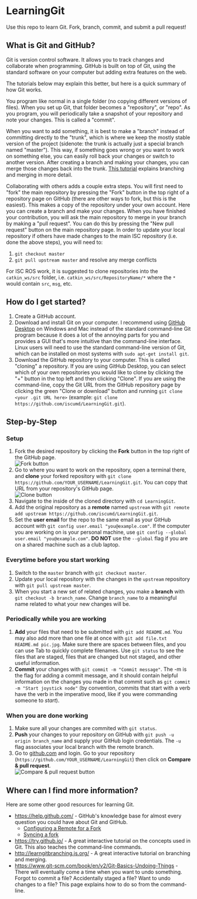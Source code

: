 # LearningGit
Use this repo to learn Git. Fork, branch, commit, and submit a pull request!

## What is Git and GitHub?
Git is version control software. It allows you to track changes and collaborate when programming. GitHub is built on top of Git, using the standard software on your computer but adding extra features on the web.

The tutorials below may explain this better, but here is a quick summary of how Git works. 

You program like normal in a single folder (no copying different versions of files). When you set up Git, that folder becomes a "repository", or "repo". As you program, you will periodically take a snapshot of your repository and note your changes. This is called a "commit". 

When you want to add something, it is best to make a "branch" instead of committing directly to the "trunk", which is where we keep the mostly stable version of the project (sidenote: the trunk is actually just a special branch named "master"). This way, if something goes wrong or you want to work on something else, you can easily roll back your changes or switch to another version. After creating a branch and making your changes, you can merge those changes back into the trunk. [This tutorial](http://learngitbranching.js.org/) explains branching and merging in more detail.

Collaborating with others adds a couple extra steps. You will first need to "fork" the main repository by pressing the "Fork" button in the top right of a repository page on GitHub (there are other ways to fork, but this is the easiest). This makes a copy of the repository under your own account. Here you can create a branch and make your changes. When you have finished your contribution, you will ask the main repository to merge in your branch by making a "pull request". You can do this by pressing the "New pull request" button on the main repository page. In order to update your local repository if others have made changes to the main ISC repository (i.e. done the above steps), you will need to:
1. `git checkout master`
2. `git pull upstream master` and resolve any merge conflicts

For ISC ROS work, it is suggested to clone repositories into the `catkin_ws/src` folder, i.e. `catkin_ws/src/RepositoryName/*` where the `*` would contain `src`, `msg`, etc. 

## How do I get started?
1. Create a GitHub account. 
2. Download and install Git on your computer. I recommend using [GitHub Desktop](https://desktop.github.com/) on Windows and Mac instead of the standard command-line Git program because it does a lot of the annoying parts for you and provides a GUI that's more intuitive than the command-line interface. Linux users will need to use the standard command-line version of Git, which can be installed on most systems with `sudo apt-get install git`.
3. Download the GitHub repository to your computer. This is called "cloning" a repository. If you are using GitHub Desktop, you can select which of your own repositories you would like to clone by clicking the "+" button in the top left and then clicking "Clone". If you are using the command-line, copy the Git URL from the GitHub repository page by clicking the green "Clone or download" button and running `git clone <your .git URL here>` (example: `git clone https://github.com/iscumd/LearningGit.git`).

## Step-by-Step
### Setup
1. Fork the desired repository by clicking the **Fork** button in the top right of the GitHub page.  
![Fork button](http://i.imgur.com/BMPjjhK.png)
2. Go to where you want to work on the repository, open a terminal there, and **clone** your forked repository with `git clone https://github.com/YOUR_USERNAME/LearningGit.git`. You can copy that URL from your repository's GitHub page.  
![Clone button](http://i.imgur.com/uvuHkC9.png)
3. Navigate to the inside of the cloned directory with `cd LearningGit`.
4. Add the original repository as a **remote** named `upstream` with `git remote add upstream https://github.com/iscumd/LearningGit.git`.
5. Set the **user email** for the repo to the same email as your GitHub account with `git config user.email "you@example.com"`. If the computer you are working on is your personal machine, use `git config --global user.email "you@example.com"`. **DO NOT** use the `--global` flag if you are on a shared machine such as a club laptop.
### Everytime before you start working
1. Switch to the `master` branch with `git checkout master`.
2. Update your local repository with the changes in the `upstream` repository with `git pull upstream master`.
3. When you start a new set of related changes, you make a **branch** with `git checkout -b branch_name`. Change `branch_name` to a meaningful name related to what your new changes will be.
### Periodically while you are working
1. **Add** your files that need to be submitted with `git add README.md`. You may also add more than one file at once with `git add file.txt README.md pic.jpg`. Make sure there are spaces between files, and you can use Tab to quickly complete filenames. Use `git status` to see the files that are staged, files that are changed but not staged, and other useful information.
2. **Commit** your changes with `git commit -m "Commit message"`. The -m is the flag for adding a commit message, and it should contain helpful information on the changes you made in that commit such as `git commit -m "Start joystick node"` (by convention, commits that start with a verb have the verb in the imperative mood, like if you were commanding someone to *start*).
### When you are done working
1. Make sure all your changes are commited with `git status`.
2. **Push** your changes to your repository on GitHub with `git push -u origin branch_name` and supply your GitHub login credentials. The `-u` flag associates your local branch with the remote branch.
3. Go to [github.com](github.com) and login. Go to your repository (`https://github.com/YOUR_USERNAME/LearningGit`) then click on **Compare & pull request**.  
![Compare & pull request button](http://i.imgur.com/BN2K8h4.png)

## Where can I find more information?
Here are some other good resources for learning Git.
* https://help.github.com/ - GitHub's knowledge base for almost every question you could have about Git and GitHub.
  * [Configuring a Remote for a Fork](https://help.github.com/articles/configuring-a-remote-for-a-fork/)
  * [Syncing a fork](https://help.github.com/articles/syncing-a-fork/)
* https://try.github.io/ - A great interactive tutorial on the concepts used in Git. This also teaches the command-line commands.
* http://learngitbranching.js.org/ - A great interactive tutorial on branching and merging.
* https://www.git-scm.com/book/en/v2/Git-Basics-Undoing-Things - There will eventually come a time when you want to undo something. Forgot to commit a file? Accidentally staged a file? Want to undo changes to a file? This page explains how to do so from the command-line.

